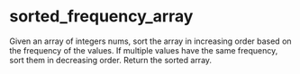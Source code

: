 # sorted_frequency_array
Given an array of integers nums, sort the array in increasing order based on the frequency of the values. If multiple values have the same frequency, sort them in decreasing order.  Return the sorted array.   
